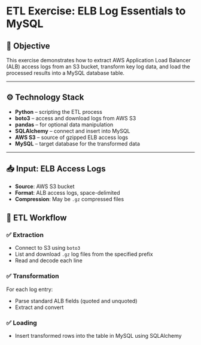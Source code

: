 # ETL Exercise: ELB Log Essentials to MySQL

## 📌 Objective

This exercise demonstrates how to extract AWS Application Load Balancer (ALB) access logs from an S3 bucket, transform key log data, and load the processed results into a MySQL database table.

---

## ⚙️ Technology Stack

- **Python** – scripting the ETL process  
- **boto3** – access and download logs from AWS S3  
- **pandas** – for optional data manipulation  
- **SQLAlchemy** – connect and insert into MySQL  
- **AWS S3** – source of gzipped ELB access logs  
- **MySQL** – target database for the transformed data

---

## 📥 Input: ELB Access Logs

- **Source**: AWS S3 bucket
- **Format**: ALB access logs, space-delimited  
- **Compression**: May be `.gz` compressed files

## 🔄 ETL Workflow

### ✅ Extraction
- Connect to S3 using `boto3`
- List and download `.gz` log files from the specified prefix
- Read and decode each line

### ✅ Transformation
For each log entry:
- Parse standard ALB fields (quoted and unquoted)
- Extract and convert

### ✅ Loading
- Insert transformed rows into the table in MySQL using SQLAlchemy

